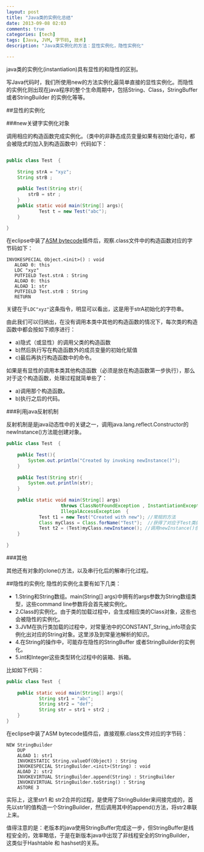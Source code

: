 ```yaml
---
layout: post
title: "Java类的实例化总结"
date: 2013-09-08 02:03
comments: true
categories: [tech]
tags: [Java, JVM, 字节码, 技术]
description: "Java类实例化的方法：显性实例化，隐性实例化"

---
```


java类的实例化(instantiation)具有显性的和隐性的区别。

写Java代码时，我们所使用new的方法实例化最简单直接的显性实例化。而隐性的实例化则出现在java程序的整个生命周期中，包括String、Class，StringBuffer 或者StringBuilder 的实例化等等。


##显性的实例化

###new关键字实例化对象

调用相应的构造函数完成实例化。（类中的非静态成员变量如果有初始化语句，都会被隐式的加入到构造函数中）代码如下：
```java

public class Test  {  
  
    String strA = "xyz";  
    String strB ;  
      
    public Test(String str){  
        strB = str ;  
    }  
    public static void main(String[] args){  
            Test t = new Test("abc");  
    }  
      
}  
```

在eclipse中装了[ASM bytecode](http://asm.ow2.org/)插件后，观察.class文件中的构造函数对应的字节码如下：
<!--more-->
```
INVOKESPECIAL Object.<init>() : void  
   ALOAD 0: this  
   LDC "xyz"  
   PUTFIELD Test.strA : String  
   ALOAD 0: this  
   ALOAD 1: str  
   PUTFIELD Test.strB : String  
   RETURN  
```

关键在于`LDC"xyz"`这条指令，明显可以看出，这是用于strA初始化的字符串。

由此我们可以归纳出，在没有调用本类中其他的构造函数的情况下，每次类的构造函数中都会按如下顺序进行：

* a)隐式（或显性）的调用父类的构造函数
* b)然后执行写在构造函数外的成员变量的初始化赋值
* c)最后再执行构造函数中的命令。

如果是有显性的调用本类其他构造函数（必须是放在构造函数第一步执行），那么对于这个构造函数，处理过程就简单些了：

* a)调用那个构造函数。
* b)执行之后的代码。


###利用java反射机制

反射机制是是java动态性中的关键之一，调用java.lang.reflect.Constructor的newInstance()方法能创建对象。

```java
public class Test  {  
  
    public Test(){  
        System.out.println("Created by invoking newInstance()");  
    }  
      
    public Test(String str){  
        System.out.println(str);  
    }  
      
    public static void main(String[] args)  
                    throws ClassNotFoundException , InstantiationException ,  
                    IllegalAccessException  {  
            Test t1 = new Test("Created with new"); //常规的方法  
            Class myClass = Class.forName("Test");  //获得了对应于Test类的Class对象，如果没有加载，会先加载这个类，再返回。  
            Test t2 = (Test)myClass.newInstance(); //调用newInstance()创建对象。  
    }  
      
}  
```

###其他

其他还有对象的clone()方法，以及串行化后的解串行化过程。

 
##隐性的实例化
隐性的实例化主要有如下几类：

* 1.String和String数组。main(String[] args)中拥有的args参数为String数组类型，这些command line参数将会首先被实例化。
* 2.Class的实例化。由于类的加载过程中，会生成相应类的Class对象，这些也会被隐性的实例化。
* 3.JVM在执行类加载的过程中，对常量池中的CONSTANT_String_info项会实例化出对应的String对象。这里涉及到常量池解析的知识。
* 4.在String的操作中，可能存在隐性的StringBuffer 或者StringBuilder的实例化。
* 5.int和Integer这些类型转化过程中的装箱、拆箱。

比如如下代码：
``` java
public class Test  {  
  
    public static void main(String[] args){  
            String str1 = "abc";  
            String str2 = "def";  
            String str = str1 + str2 ;  
    }  
}  
```

在eclipse中装了ASM bytecode插件后，直接观察.class文件对应的字节码：
```
NEW StringBuilder  
    DUP  
    ALOAD 1: str1  
    INVOKESTATIC String.valueOf(Object) : String  
    INVOKESPECIAL StringBuilder.<init>(String) : void  
    ALOAD 2: str2  
    INVOKEVIRTUAL StringBuilder.append(String) : StringBuilder  
    INVOKEVIRTUAL StringBuilder.toString() : String  
    ASTORE 3  
```

实际上，这里str1 和 str2合并的过程，是使用了StringBuilder来间接完成的，首先以str1的值构造一个StringBuilder，然后调用其中的append()方法，将str2串联上来。

值得注意的是：老版本的java使用StringBuffer完成这一步，但StringBuffer是线程安全的，效率略低，于是在新版本java中出现了非线程安全的StringBuilder，这类似于Hashtable 和 hashset的关系。
